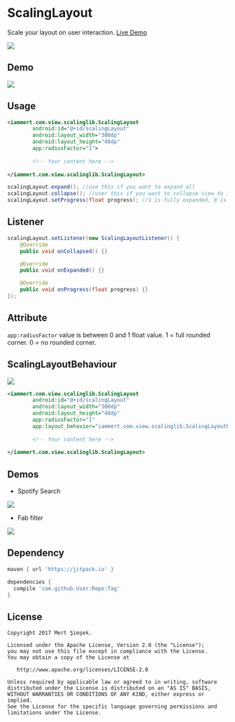# ScalingLayout
Scale your layout on user interaction. [Live Demo](https://www.youtube.com/watch?v=wA41H0UMoHQ)

<img src="https://raw.githubusercontent.com/iammert/ScalingLayout/master/art/cover_scaling.png"/>

## Demo
<img src="https://github.com/iammert/ScalingLayout/blob/master/art/gif_coordinator.gif"/>

## Usage
```xml
<iammert.com.view.scalinglib.ScalingLayout
        android:id="@+id/scalingLayout"
        android:layout_width="300dp"
        android:layout_height="48dp"
        app:radiusFactor="1">
        
        <!-- Your content here -->
        
</iammert.com.view.scalinglib.ScalingLayout>
```

```java
scalingLayout.expand(); //use this if you want to expand all
scalingLayout.collapse(); //user this if you want to collapse view to initial state.
scalingLayout.setProgress(float progress); //1 is fully expanded, 0 is initial state.
```

## Listener
```java
scalingLayout.setListener(new ScalingLayoutListener() {
    @Override
    public void onCollapsed() {}

    @Override
    public void onExpanded() {}

    @Override
    public void onProgress(float progress) {}
});
```

## Attribute
```app:radiusFactor``` value is between 0 and 1 float value. 1 = full rounded corner. 0 = no rounded corner.

## ScalingLayoutBehaviour
<img src="https://github.com/iammert/ScalingLayout/blob/master/art/gif_behavior.gif"/>

```xml
<iammert.com.view.scalinglib.ScalingLayout
        android:id="@+id/scalingLayout"
        android:layout_width="300dp"
        android:layout_height="48dp"
        app:radiusFactor="1"
        app:layout_behavior="iammert.com.view.scalinglib.ScalingLayoutBehavior">
        
        <!-- Your content here -->
        
</iammert.com.view.scalinglib.ScalingLayout>
```

## Demos
* Spotify Search
<img src="https://github.com/iammert/ScalingLayout/blob/master/art/gif_searchbar.gif"/>

* Fab filter
<img src="https://github.com/iammert/ScalingLayout/blob/master/art/gif_fab.gif"/>

## Dependency
```gradle
maven { url 'https://jitpack.io' }
```

```gradle
dependencies {
  compile 'com.github.User:Repo:Tag'
}
```
License
--------


    Copyright 2017 Mert Şimşek.

    Licensed under the Apache License, Version 2.0 (the "License");
    you may not use this file except in compliance with the License.
    You may obtain a copy of the License at

       http://www.apache.org/licenses/LICENSE-2.0

    Unless required by applicable law or agreed to in writing, software
    distributed under the License is distributed on an "AS IS" BASIS,
    WITHOUT WARRANTIES OR CONDITIONS OF ANY KIND, either express or implied.
    See the License for the specific language governing permissions and
    limitations under the License.





